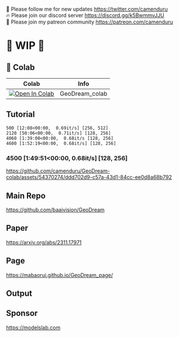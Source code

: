 🐣 Please follow me for new updates https://twitter.com/camenduru <br />
🔥 Please join our discord server https://discord.gg/k5BwmmvJJU <br />
🥳 Please join my patreon community https://patreon.com/camenduru <br />

# 🚦 WIP 🚦

## 🦒 Colab

| Colab | Info
| --- | --- |
[![Open In Colab](https://colab.research.google.com/assets/colab-badge.svg)](https://colab.research.google.com/github/camenduru/GeoDream-colab/blob/main/GeoDream_colab.ipynb) | GeoDream_colab

## Tutorial
```
500 [12:08<00:00,  0.69it/s] [256, 512]
2120 [50:06<00:00,  0.71it/s] [128, 256]
4060 [1:39:00<00:00,  0.68it/s [128, 256]
4600 [1:52:19<00:00,  0.68it/s] [128, 256]
```

### 4500 [1:49:51<00:00,  0.68it/s] [128, 256]

https://github.com/camenduru/GeoDream-colab/assets/54370274/ddd702d9-c57a-43d1-84cc-ee0d8a68b792

## Main Repo
https://github.com/baaivision/GeoDream

## Paper
https://arxiv.org/abs/2311.17971

## Page
https://mabaorui.github.io/GeoDream_page/

## Output

## Sponsor
https://modelslab.com
